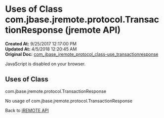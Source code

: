 # Uses of Class com.jbase.jremote.protocol.TransactionResponse (jremote API)

**Created At:** 9/25/2017 12:17:00 PM  
**Updated At:** 4/5/2018 12:20:45 AM  
**Original Doc:** [com_jbase_jremote_protocol_class-use_transactionresponse](https://docs.jbase.com/39271-class-use/com_jbase_jremote_protocol_class-use_transactionresponse)  

<!--<br>    try {<br>        if (location.href.indexOf('is-external=true') == -1) {<br>            parent.document.title="Uses of Class com.jbase.jremote.protocol.TransactionResponse (jremote   API)";<br>        }<br>    }<br>    catch(err) {<br>    }<br>//-->
JavaScript is disabled on your browser.



<!--<br>  allClassesLink = document.getElementById("allclasses\_navbar\_top");<br>  if(window==top) {<br>    allClassesLink.style.display = "block";<br>  }<br>  else {<br>    allClassesLink.style.display = "none";<br>  }<br>  //-->

## Uses of Class
com.jbase.jremote.protocol.TransactionResponse

No usage of com.jbase.jremote.protocol.TransactionResponse

Back to [jREMOTE API](com_jbase_jremote_package-summary)
